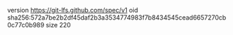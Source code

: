 version https://git-lfs.github.com/spec/v1
oid sha256:572a7be2b2df45daf2b3a3534774983f7b8434545cead6657270cb0c77c0b989
size 220
